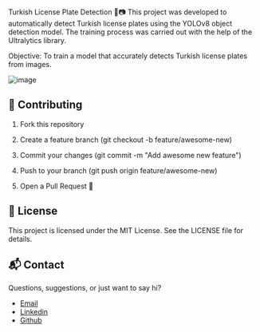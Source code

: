 Turkish License Plate Detection 🚗📷
This project was developed to automatically detect Turkish license plates using the YOLOv8 object detection model. The training process was carried out with the help of the Ultralytics library.

Objective:
To train a model that accurately detects Turkish license plates from images.

![image](https://github.com/user-attachments/assets/5a6a0df4-3d3d-44b2-8d9b-a722b987f153)

## 🤝 Contributing

1. Fork this repository

2. Create a feature branch (git checkout -b feature/awesome-new)

3. Commit your changes (git commit -m "Add awesome new feature")

4. Push to your branch (git push origin feature/awesome-new)

5. Open a Pull Request 🚀

## 📄 License
This project is licensed under the MIT License. See the LICENSE file for details.

## 📬 Contact
Questions, suggestions, or just want to say hi?

- [Email](fatimesevilen@gmail.com)
- [Linkedin](https://www.linkedin.com/in/fatimesevilgen1/)
- [Github](https://github.com/fatimesevilgen)
